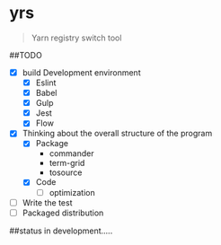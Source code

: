 # yrs
>Yarn registry switch tool

##TODO
- [x] build Development environment
    - [x] Eslint
    - [x] Babel
    - [x] Gulp
    - [x] Jest
    - [x] Flow
- [x] Thinking about the overall structure of the program
     - [x] Package
        - commander
        - term-grid
        - tosource
     - [x] Code
        - [ ] optimization
- [ ] Write the test
- [ ] Packaged distribution

##status 
in development.....